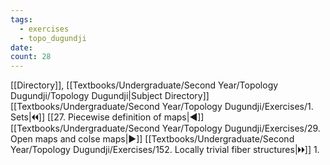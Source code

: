 ```yaml
---
tags:
  - exercises
  - topo_dugundji
date: 
count: 28
---
```

[[Directory]], [[Textbooks/Undergraduate/Second Year/Topology Dugundji/Topology Dugundji|Subject Directory]]
[[Textbooks/Undergraduate/Second Year/Topology Dugundji/Exercises/1. Sets|🞀🞀]] [[27. Piecewise definition of maps|◀]] [[Textbooks/Undergraduate/Second Year/Topology Dugundji/Exercises/29. Open maps and colse maps|▶]] [[Textbooks/Undergraduate/Second Year/Topology Dugundji/Exercises/152. Locally trivial fiber structures|🞂🞂]]
1. 